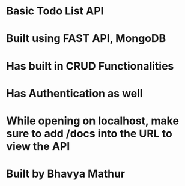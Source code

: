 # Basic Todo List API
# Built using FAST API, MongoDB
# Has built in CRUD Functionalities
# Has Authentication as well
# While opening on localhost, make sure to add /docs into the URL to view the API

# Built by Bhavya Mathur 